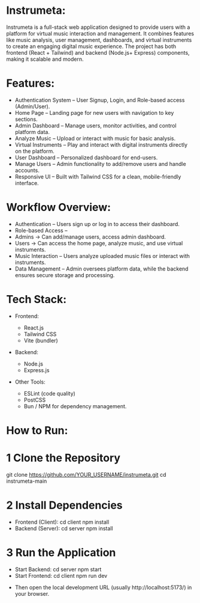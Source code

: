 # Instrumeta:

Instrumeta is a full-stack web application designed to provide users with a platform for virtual music interaction and management. It combines features like music analysis,  user management, dashboards, and virtual instruments to create an engaging digital music experience. The project has both frontend (React + Tailwind) and backend (Node.js+   Express) components, making it scalable and modern.
    
# Features:

* Authentication System – User Signup, Login, and Role-based access (Admin/User).
* Home Page – Landing page for new users with navigation to key sections.
* Admin Dashboard – Manage users, monitor activities, and control platform data.
* Analyze Music – Upload or interact with music for basic analysis.
* Virtual Instruments – Play and interact with digital instruments directly on the platform.
* User Dashboard – Personalized dashboard for end-users.
* Manage Users – Admin functionality to add/remove users and handle accounts.
* Responsive UI – Built with Tailwind CSS for a clean, mobile-friendly interface.

# Workflow Overview:

* Authentication – Users sign up or log in to access their dashboard.
* Role-based Access –
* Admins → Can add/manage users, access admin dashboard.
* Users → Can access the home page, analyze music, and use virtual instruments.
* Music Interaction – Users analyze uploaded music files or interact with instruments.
* Data Management – Admin oversees platform data, while the backend ensures secure storage and processing.

# Tech Stack:

- Frontend:
  - React.js
  - Tailwind CSS
  - Vite (bundler)

- Backend:
  - Node.js
  - Express.js

- Other Tools:
  - ESLint (code quality)
  - PostCSS
  - Bun / NPM for dependency management.

# How to Run:
# 1 Clone the Repository 
git clone https://github.com/YOUR_USERNAME/instrumeta.git
cd instrumeta-main
# 2 Install Dependencies 
- Frontend (Client):
cd client
npm install
- Backend (Server):
cd server
npm install
# 3 Run the Application
- Start Backend:
cd server
npm start
- Start Frontend:
cd client
npm run dev

* Then open the local development URL (usually http://localhost:5173/) in your browser.

